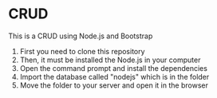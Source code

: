# CRUD
This is a CRUD using Node.js and Bootstrap

1. First you need to clone this repository
2. Then, it must be installed the Node.js in your computer
3. Open the command prompt and install the dependencies
4. Import the database called "nodejs" which is in the folder
5. Move the folder to your server and open it in the browser


